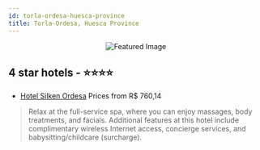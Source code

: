 ```yaml
---
id: torla-ordesa-huesca-province
title: Torla-Ordesa, Huesca Province
---
```


<center><img src="https://i.travelapi.com/hotels/4000000/3560000/3557100/3557085/b4aeb039_b.jpg" alt="Featured Image" /></center>


##  4 star hotels - ⭐️⭐️⭐️⭐️

-    [Hotel Silken Ordesa](https://us.hurb.com/hotels/torla-ordesa/hotel-silken-ordesa-JNP-JP972489?cmp=18055) Prices from R$ 760,14
   > Relax at the full-service spa, where you can enjoy massages, body treatments, and facials. Additional features at this hotel include complimentary wireless Internet access, concierge services, and babysitting/childcare (surcharge).
